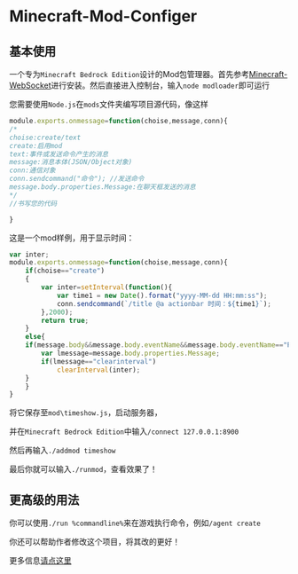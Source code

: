 # Minecraft-Mod-Configer

## 基本使用
一个专为`Minecraft Bedrock Edition`设计的Mod包管理器。首先参考[Minecraft-WebSocket](https://github.com/liumingedwin/mcws)进行安装。然后直接进入控制台，输入`node modloader`即可运行

您需要使用`Node.js`在`mods`文件夹编写项目源代码，像这样
```javascript
module.exports.onmessage=function(choise,message,conn){
/*
choise:create/text
create:启用mod
text:事件或发送命令产生的消息
message:消息本体(JSON/Object对象)
conn:通信对象
conn.sendcommand("命令"); //发送命令
message.body.properties.Message:在聊天框发送的消息
*/
//书写您的代码

}
```

这是一个mod样例，用于显示时间：
```javascript
var inter;
module.exports.onmessage=function(choise,message,conn){
	if(choise=="create")
	{
		var inter=setInterval(function(){
			var time1 = new Date().format("yyyy-MM-dd HH:mm:ss");
			conn.sendcommand(`/title @a actionbar 时间：${time1}`);
		},2000);
		return true;
	}
	else{
	if(message.body&&message.body.eventName&&message.body.eventName=="PlayerMessage"){
		var lmessage=message.body.properties.Message;
		if(lmessage=="clearinterval")
			clearInterval(inter);
	}
	}
}
```

将它保存至`mod\timeshow.js`，启动服务器，

并在`Minecraft Bedrock Edition`中输入`/connect 127.0.0.1:8900`

然后再输入`./addmod timeshow`

最后你就可以输入`./runmod`，查看效果了！

## 更高级的用法

你可以使用`./run %commandline%`来在游戏执行命令，例如`/agent create`

你还可以帮助作者修改这个项目，将其改的更好！

更多信息[请点这里](https://minecraft-zh.gamepedia.com/%E6%95%99%E7%A8%8B/WebSocket)
